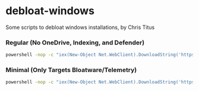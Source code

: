 # debloat-windows
Some scripts to debloat windows installations, by Chris Titus

### Regular (No OneDrive, Indexing, and Defender)

```bash
powershell -nop -c "iex(New-Object Net.WebClient).DownloadString('https://git.io/JJ8R4')"
```

### Minimal (Only Targets Bloatware/Telemetry)

```bash
powershell -nop -c "iex(New-Object Net.WebClient).DownloadString('https://git.io/JJ5qc')"
```
